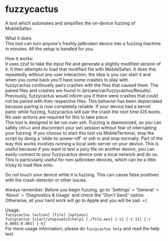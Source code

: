 fuzzycactus
===========

A tool which automates and simplifies the on-device fuzzing of MobileSafari.

What it does:  
This tool can turn anyone's freshly jailbroken device into a fuzzing machine in minutes. All the setup is handled for you.

How it works:  
It uses zzuf to take the input file and generate a slightly modified version of it. It then attempts to load that modified file with MobileSafari. It does this repeatedly without any user interaction; the idea is you can start it and when you come back you'll have some crashes to play with.  
fuzzycactus continually pairs crashes with the files that caused them. The paired files and crashes are found in /private/var/fuzzycactus/Results/. Previously, fuzzycactus would inform you if there were crashes that could not be paired with their respective files. This behavior has been depreciated because pairing is now completely reliable. If your device had a kernel panic while fuzzing, fuzzycactus will pair the crash the next time iOS boots. No user actions are required for this to take place.  
This tool is designed to be run over ssh. Fuzzing is daemonized, so you can safely ctrl+c and disconnect your ssh session without fear of interrupting your fuzzing. If you choose to start this tool via MobileTerminal, stop the script by doing a 'slide-to-power-off' or ssh in and stop normally.
Part of the way this works involves running a local web-server on your device. This is useful because if you want to test a juicy file on another device, you can easily connect to your fuzzycactus device over a local network and do so. This is particularly useful for non-jailbroken devices, which can be a little tricky to load files onto.

Do not touch your device while it is fuzzing. This can cause false positives with the
crash-detector or other issues.

Always remember: Before you begin fuzzing, go to 'Settings' > 'General' > 'About' > 'Diagnostics & Usage' and check the "Don't Send" option. Otherwise, all your hard work will go to Apple and you will be sad. =(

Usage:  
`fuzzycactus [action] [file] [options]`  
`fuzzycactus [start/stop/watch/help] [./file.mov] [-s] [-t 11] [-r 0.0001:0.001] [-k]`  
For more usage information, please do `fuzzycactus help` and read the help text.